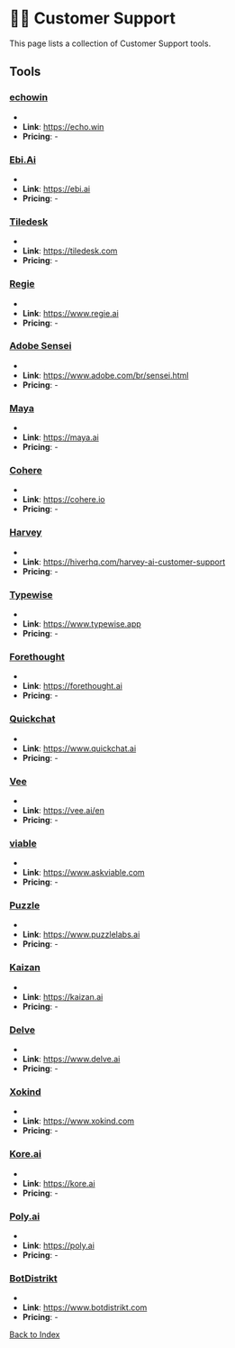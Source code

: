 # 🧑‍💻 Customer Support

This page lists a collection of Customer Support tools.

## Tools

### [echowin](https://echo.win)
-
- **Link**: https://echo.win
- **Pricing**: -

### [Ebi.Ai](https://ebi.ai)
-
- **Link**: https://ebi.ai
- **Pricing**: -

### [Tiledesk](https://tiledesk.com)
-
- **Link**: https://tiledesk.com
- **Pricing**: -

### [Regie](https://www.regie.ai)
-
- **Link**: https://www.regie.ai
- **Pricing**: -

### [Adobe Sensei](https://www.adobe.com/br/sensei.html)
-
- **Link**: https://www.adobe.com/br/sensei.html
- **Pricing**: -

### [Maya](https://maya.ai)
-
- **Link**: https://maya.ai
- **Pricing**: -

### [Cohere](https://cohere.io)
-
- **Link**: https://cohere.io
- **Pricing**: -

### [Harvey](https://hiverhq.com/harvey-ai-customer-support)
-
- **Link**: https://hiverhq.com/harvey-ai-customer-support
- **Pricing**: -

### [Typewise](https://www.typewise.app)
-
- **Link**: https://www.typewise.app
- **Pricing**: -

### [Forethought](https://forethought.ai)
-
- **Link**: https://forethought.ai
- **Pricing**: -

### [Quickchat](https://www.quickchat.ai)
-
- **Link**: https://www.quickchat.ai
- **Pricing**: -

### [Vee](https://vee.ai/en)
-
- **Link**: https://vee.ai/en
- **Pricing**: -

### [viable](https://www.askviable.com)
-
- **Link**: https://www.askviable.com
- **Pricing**: -

### [Puzzle](https://www.puzzlelabs.ai)
-
- **Link**: https://www.puzzlelabs.ai
- **Pricing**: -

### [Kaizan](https://kaizan.ai)
-
- **Link**: https://kaizan.ai
- **Pricing**: -

### [Delve](https://www.delve.ai)
-
- **Link**: https://www.delve.ai
- **Pricing**: -

### [Xokind](https://www.xokind.com)
-
- **Link**: https://www.xokind.com
- **Pricing**: -

### [Kore.ai](https://kore.ai)
-
- **Link**: https://kore.ai
- **Pricing**: -

### [Poly.ai](https://poly.ai)
-
- **Link**: https://poly.ai
- **Pricing**: -

### [BotDistrikt](https://www.botdistrikt.com)
-
- **Link**: https://www.botdistrikt.com
- **Pricing**: -


[Back to Index](././README.MD)